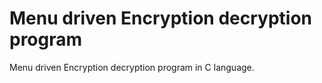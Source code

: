 # Menu driven Encryption decryption program
 Menu driven Encryption decryption program in C language.

